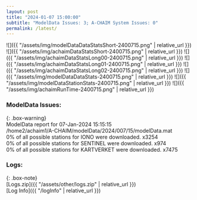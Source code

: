 ```yaml
---
layout: post
title: "2024-01-07 15:00:00"
subtitle: "ModelData Issues: 3; A-CHAIM System Issues: 0"
permalink: /latest/
---
```


![]({{ "/assets/img/modelDataDataStatsShort-2400715.png" | relative_url }})
![]({{ "/assets/img/achaimDataStatsShort-2400715.png" | relative_url }})
![]({{ "/assets/img/achaimDataStatsLong00-2400715.png" | relative_url }})
![]({{ "/assets/img/achaimDataStatsLong01-2400715.png" | relative_url }})
![]({{ "/assets/img/achaimDataStatsLong02-2400715.png" | relative_url }})
![]({{ "/assets/img/modelDataDataStats-2400715.png" | relative_url }})
![]({{ "/assets/img/modelDataStationStats-2400715.png" | relative_url }})
![]({{ "/assets/img/achaimRunTime-2400715.png" | relative_url }})


### ModelData Issues:  
  
{: .box-warning}  
 ModelData report for 07-Jan-2024 15:15:15   
 /home2/achaim1/A-CHAIM/modelData/2024/007/15/modelData.mat   
 0% of all possible stations for IONO were downloaded. x3254   
 0% of all possible stations for SENTINEL were downloaded. x974   
 0% of all possible stations for KARTVERKET were downloaded. x7475   
  


### Logs:  
  
{: .box-note}  
[Logs.zip]({{ "/assets/other/logs.zip" | relative_url }})  
[Log Info]({{ "/logInfo" | relative_url }})  
